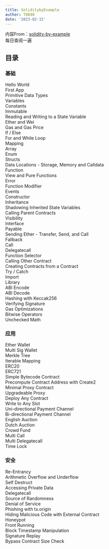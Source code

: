 ```yaml
---  
title: SoliditybyExample  
author: T8840  
date: '2023-02-15'  
---  
```

  
  
内容From：[solidity-by-example](https://solidity-by-example.org/)    
每日查阅一遍    
## 目录  
### 基础  
Hello World  
First App  
Primitive Data Types  
Variables  
Constants  
Immutable  
Reading and Writing to a State Variable  
Ether and Wei  
Gas and Gas Price  
If / Else  
For and While Loop  
Mapping  
Array  
Enum  
Structs  
Data Locations - Storage, Memory and Calldata  
Function  
View and Pure Functions  
Error  
Function Modifier  
Events  
Constructor  
Inheritance  
Shadowing Inherited State Variables  
Calling Parent Contracts  
Visibility  
Interface  
Payable  
Sending Ether - Transfer, Send, and Call  
Fallback  
Call  
Delegatecall  
Function Selector  
Calling Other Contract  
Creating Contracts from a Contract  
Try / Catch  
Import  
Library  
ABI Encode  
ABI Decode  
Hashing with Keccak256  
Verifying Signature  
Gas Optimizations  
Bitwise Operators  
Unchecked Math  
  
###  应用  
Ether Wallet  
Multi Sig Wallet  
Merkle Tree  
Iterable Mapping  
ERC20  
ERC721  
Simple Bytecode Contract  
Precompute Contract Address with Create2  
Minimal Proxy Contract  
Upgradeable Proxy  
Deploy Any Contract  
Write to Any Slot  
Uni-directional Payment Channel  
Bi-directional Payment Channel  
English Auction  
Dutch Auction  
Crowd Fund  
Multi Call  
Multi Delegatecall  
Time Lock  
  
### 安全  
Re-Entrancy  
Arithmetic Overflow and Underflow  
Self Destruct  
Accessing Private Data  
Delegatecall  
Source of Randomness  
Denial of Service  
Phishing with tx.origin  
Hiding Malicious Code with External Contract  
Honeypot  
Front Running  
Block Timestamp Manipulation  
Signature Replay  
Bypass Contract Size Check  
